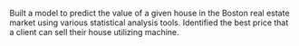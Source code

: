 Built a model to predict the value of a given house in the Boston real estate market using various statistical analysis tools. Identified the best price that a client can sell their house utilizing machine.
